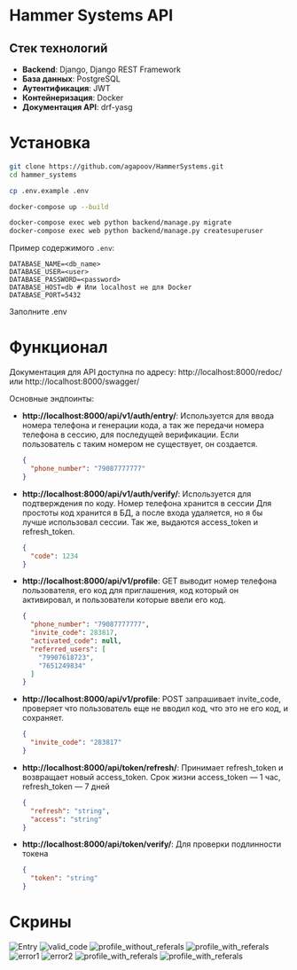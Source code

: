 # Hammer Systems API

## Стек технологий

- **Backend**: Django, Django REST Framework
- **База данных**: PostgreSQL
- **Аутентификация**: JWT
- **Контейнеризация**: Docker
- **Документация API**: drf-yasg

# Установка

   ```bash
   git clone https://github.com/agapoov/HammerSystems.git
   cd hammer_systems
   ```

   ```bash
   cp .env.example .env
   ```

   ```bash
   docker-compose up --build
   ```

   ```bash
   docker-compose exec web python backend/manage.py migrate
   docker-compose exec web python backend/manage.py createsuperuser
   ```

Пример содержимого `.env`:
```env
DATABASE_NAME=<db_name>
DATABASE_USER=<user>
DATABASE_PASSWORD=<password>
DATABASE_HOST=db # Или localhost не для Docker
DATABASE_PORT=5432
```
Заполните .env

# Функционал

Документация для API доступна по адресу: http://localhost:8000/redoc/ или http://localhost:8000/swagger/

Основные эндпоинты:

- **http://localhost:8000/api/v1/auth/entry/**: Используется для ввода номера телефона и генерации кода, а так же передачи номера телефона в сессию, для последущей верификации. Если пользователь с таким номером не существует, он создается.
  ```json
  {
    "phone_number": "79087777777"
  }
  ```
- **http://localhost:8000/api/v1/auth/verify/**: Используется для подтверждения по коду. Номер телефона хранится в сессии Для простоты код хранится в БД, а после входа удаляется, но я бы лучше использовал сессии. Так же, выдаются access_token и refresh_token.
  ```json
  {
    "code": 1234
  }
  ```
- **http://localhost:8000/api/v1/profile**: GET выводит номер телефона пользователя, его код для приглашения, код который он активировал, и пользователи которые ввели его код.
  ```json
  {
    "phone_number": "79087777777",
    "invite_code": 283817,
    "activated_code": null,
    "referred_users": [
      "79907618723",
      "7651249834"
    ]
  }
  ```
- **http://localhost:8000/api/v1/profile**: POST запрашивает invite_code, проверяет что пользователь еще не вводил код, что это не его код, и сохраняет.
  ```json
  {
    "invite_code": "283817"
  }
  ```
- **http://localhost:8000/api/token/refresh/**: Принимает refresh_token и возвращает новый access_token. Срок жизни access_token —  1 час, refresh_token —  7 дней
  ```json
  {
    "refresh": "string",
    "access": "string"
  }
  ```
- **http://localhost:8000/api/token/verify/**: Для проверки подлинности токена
  ```json
  {
    "token": "string"
  }
  ```
  
# Скрины

![Entry](backend/media/entry.png)
![valid_code](backend/media/verify_valid.png)
![profile_without_referals](backend/media/profile_without_referals.png)
![profile_with_referals](backend/media/profile_with_referals.png)
![error1](backend/media/error1.png)
![error2](backend/media/error2.png)
![profile_with_referals](backend/media/success_activate.png)
![profile_with_referals](backend/media/profile_with_actavated.png)
